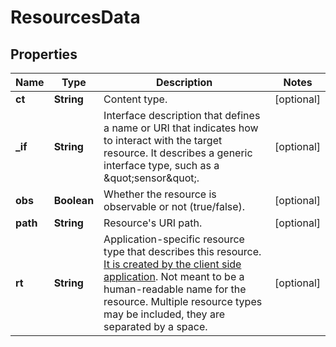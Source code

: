 
# ResourcesData

## Properties
Name | Type | Description | Notes
------------ | ------------- | ------------- | -------------
**ct** | **String** | Content type. |  [optional]
**_if** | **String** | Interface description that defines a name or URI that indicates how to interact with the target resource. It describes a generic interface type, such as a \&quot;sensor\&quot;. |  [optional]
**obs** | **Boolean** | Whether the resource is observable or not (true/false). |  [optional]
**path** | **String** | Resource&#39;s URI path. |  [optional]
**rt** | **String** | Application-specific resource type that describes this resource. [It is created by the client side application](/docs/current/connecting/resource-setup-in-device-management-client.html). Not meant to be a human-readable name for the resource. Multiple resource types may be included, they are separated by a space. |  [optional]



